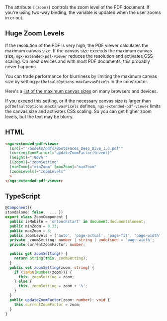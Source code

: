 The attribute `[(zoom)]` controls the zoom level of the PDF document. If you're using two-way binding, the variable is updated
when the user zooms in or out.

## Huge Zoom Levels

If the resolution of the PDF is very high, the PDF viewer calculates the maximum canvas size. If the canvas size exceeds the maximum canvas size, `ngx-extended-pdf-viewer` reduces the resolution and activates CSS scaling. On most devices and with most PDF documents, this probably never happens.

You can trade performance for blurriness by limiting the maximum canvas size by setting `pdfDefaultOptions.maxCanvasPixels` in the constructor.

Here's a [list of the maximum canvas sizes](https://www.npmjs.com/package/canvas-size#test-results) on many browsers and devices.

If you exceed this setting, or if the necessary canvas size is larger than `pdfDefaultOptions.maxCanvasPixels` defines, `ngx-extended-pdf-viewer` limits the canvas size and activates CSS scaling. So you can get higher zoom levels, but the text may be blurry.

## HTML

```html
<ngx-extended-pdf-viewer
  [src]="'/assets/pdfs/BootsFaces_Deep_Dive_1.0.pdf'"
  (currentZoomFactor)="updateZoomFactor($event)"
  [height]="'90vh'"
  [(zoom)]="zoomSetting"
  [minZoom]="minZoom" [maxZoom]="maxZoom"
  [zoomLevels]="zoomLevels"
  >
</ngx-extended-pdf-viewer>
```

## TypeScript

```typescript
@Component({
standalone: false,  ... })
export class ZoomComponent {
  public isMobile = 'ontouchstart' in document.documentElement;
  public minZoom = 0.33;
  public maxZoom = 3;
  public zoomLevels = ['auto', 'page-actual', 'page-fit', 'page-width', 0.2, 0.25, 0.33, 0.5, 0.75, 1, 1.25, 1.5, 2, 2.5, 3, 3.5, 4];
  private _zoomSetting: number | string | undefined = 'page-width';
  private currentZoomFactor: number;

  public get zoomSetting() {
    return String(this._zoomSetting);
  }
  public set zoomSetting(zoom: string) {
    if (isNaN(Number(zoom))) {
      this._zoomSetting = zoom;
    } else {
      this._zoomSetting = zoom + '%';
    }
  }
  public updateZoomFactor(zoom: number): void {
    this.currentZoomFactor = zoom;
  }
}
```
